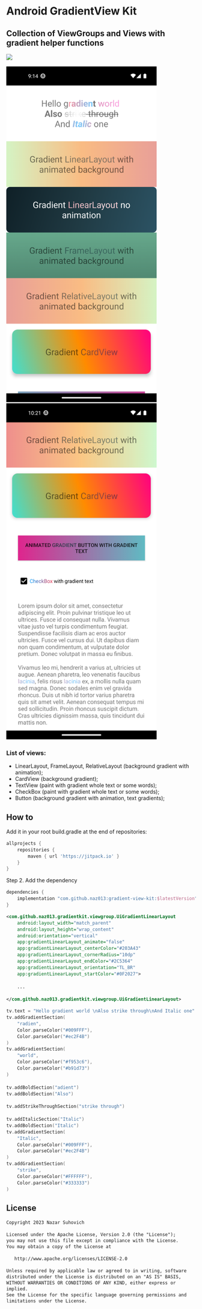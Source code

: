 # Android GradientView Kit
## Collection of ViewGroups and Views with gradient helper functions

[![](https://jitpack.io/v/naz013/gradient-view-kit.svg)](https://jitpack.io/#naz013/gradient-view-kit)

<img src="https://github.com/naz013/gradient-view-kit/raw/master/res/screenshot.png" width="400" alt="Screenshot"><img src="https://github.com/naz013/gradient-view-kit/raw/master/res/screenshot2.png" width="400" alt="Screenshot">

### List of views:
- LinearLayout, FrameLayout, RelativeLayout (background gradient with animation);
- CardView (background gradient);
- TextView (paint with gradient whole text or some words);
- CheckBox (paint with gradient whole text or some words);
- Button (background gradient with animation, text gradients);

## How to
Add it in your root build.gradle at the end of repositories:
```groovy
allprojects {
	repositories {
		maven { url 'https://jitpack.io' }
	}
}
```
Step 2. Add the dependency
```groovy
dependencies {
    implementation "com.github.naz013:gradient-view-kit:$latestVersion"
}
```



```xml
<com.github.naz013.gradientkit.viewgroup.UiGradientLinearLayout
    android:layout_width="match_parent"
    android:layout_height="wrap_content"
    android:orientation="vertical"
    app:gradientLinearLayout_animate="false"
    app:gradientLinearLayout_centerColor="#203A43"
    app:gradientLinearLayout_cornerRadius="10dp"
    app:gradientLinearLayout_endColor="#2C5364"
    app:gradientLinearLayout_orientation="TL_BR"
    app:gradientLinearLayout_startColor="#0F2027">
    
    ...
            
</com.github.naz013.gradientkit.viewgroup.UiGradientLinearLayout>
```

```kotlin
tv.text = "Hello gradient world \nAlso strike through\nAnd Italic one"
tv.addGradientSection(
    "radien",
    Color.parseColor("#009FFF"),
    Color.parseColor("#ec2F4B")
)
tv.addGradientSection(
    "world",
    Color.parseColor("#f953c6"),
    Color.parseColor("#b91d73")
)

tv.addBoldSection("adient")
tv.addBoldSection("Also")

tv.addStrikeThroughSection("strike through")

tv.addItalicSection("Italic")
tv.addBoldSection("Italic")
tv.addGradientSection(
    "Italic",
    Color.parseColor("#009FFF"),
    Color.parseColor("#ec2F4B")
)
tv.addGradientSection(
    "strike",
    Color.parseColor("#FFFFFF"),
    Color.parseColor("#333333")
)
```

License
-------

    Copyright 2023 Nazar Suhovich

    Licensed under the Apache License, Version 2.0 (the "License");
    you may not use this file except in compliance with the License.
    You may obtain a copy of the License at

       http://www.apache.org/licenses/LICENSE-2.0

    Unless required by applicable law or agreed to in writing, software
    distributed under the License is distributed on an "AS IS" BASIS,
    WITHOUT WARRANTIES OR CONDITIONS OF ANY KIND, either express or implied.
    See the License for the specific language governing permissions and
    limitations under the License.
